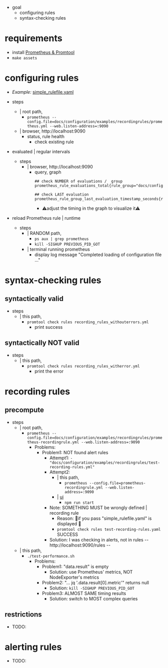 * goal
  * configuring rules
  * syntax-checking rules

# requirements

* install [Prometheus & Promtool](/prometheus/README.md#install)
* `make assets`

# configuring rules

* _Example:_ [simple_rulefile.yaml](simple_rulefile.yaml)

* steps
  * | root path,
    * `prometheus --config.file=docs/configuration/examples/recordingrules/prometheus.yml --web.listen-address=:9090`
  * | browser, http://localhost:9090
    * status, rule health
      * check existing rule

* evaluated | regular intervals
  * steps
    * | browser, http://localhost:9090
      * query, graph
        ```text
        ## check NUMBER of evaluations /  group
        prometheus_rule_evaluations_total{rule_group="docs/configuration/examples/recordingrules/simple_rulefile.yaml;example"}
        
        ## check LAST evaluation
        prometheus_rule_group_last_evaluation_timestamp_seconds{rule_group="example"}
        ```
        * ⚠️adjust the timing in the graph to visualize it⚠️

* reload Prometheus rule | runtime
  * steps
    * | RANDOM path,
      * `ps aux | grep prometheus`
      * `kill -SIGHUP PREVIOUS_PID_GOT`
    * | terminal running prometheus
      * display log message "Completed loading of configuration file ..."

# syntax-checking rules

## syntactically valid
* steps
  * | this path,
    * `promtool check rules recording_rules_withouterrors.yml`
      * print success 

## syntactically NOT valid
* steps
  * | this path,
    * `promtool check rules recording_rules_witherror.yml`
      * print the error

# recording rules
## precompute
* steps
  * | root path,
    * `prometheus --config.file=docs/configuration/examples/recordingrules/prometheus-recordingrule.yml --web.listen-address=:9090`
      * Problems:
        * Problem1: NOT found alert rules
          * Attempt1: `- "docs/configuration/examples/recordingrules/test-recording-rules.yml"`
          * Attempt2: 
            * | this path,
              * `prometheus --config.file=prometheus-recordingrule.yml --web.listen-address=:9090`
            * | [ui](/prometheus/web/ui)
              * `npm run start` 
          * Note: SOMETHING MUST be wrongly defined | recording rule
            * Reason: 🧠if you pass "simple_rulefile.yaml" is displayed 🧠
            * `promtool check rules test-recording-rules.yaml` SUCCESS
          * Solution: I was checking in alerts, not in rules -- http://localhost:9090/rules -- 
  * | this path,
    * `./test-performance.sh`
      * Problems:
        * Problem1: "data.result" is empty
          * Solution: use Prometheus' metrics, NOT NodeExporter's metrics
        * Problem2: "... jq '.data.result[0].metric'" returns null
          * Solution: `kill -SIGHUP PREVIOUS_PID_GOT`
        * Problem3: ALMOST SAME timing results
          * Solution: switch to MOST complex queries

## restrictions
* TODO:

# alerting rules

* TODO:
